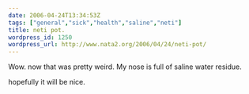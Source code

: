 ```yaml
---
date: 2006-04-24T13:34:53Z
tags: ["general","sick","health","saline","neti"]
title: neti pot.
wordpress_id: 1250
wordpress_url: http://www.nata2.org/2006/04/24/neti-pot/
---
```


<p>Wow. now that was pretty weird. My nose is full of saline water residue.</p>
<p>hopefully it will be nice.
</p>
